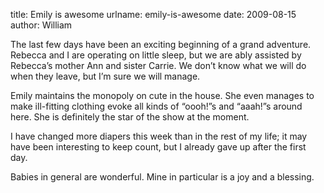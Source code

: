 title: Emily is awesome
urlname: emily-is-awesome
date: 2009-08-15
author: William

The last few days have been an exciting beginning of a grand adventure. Rebecca
and I are operating on little sleep, but we are ably assisted by
Rebecca&#x02bc;s mother Ann and sister Carrie. We don&#x02bc;t know what we will
do when they leave, but I&#x02bc;m sure we will manage.

Emily maintains the monopoly on cute in the house. She even manages to make
ill-fitting clothing evoke all kinds of &ldquo;oooh!&rdquo;s and
&ldquo;aaah!&rdquo;s around here. She is definitely the star of the show at the
moment.

I have changed more diapers this week than in the rest of my life; it may have
been interesting to keep count, but I already gave up after the first day.

Babies in general are wonderful. Mine in particular is a joy and a blessing.

